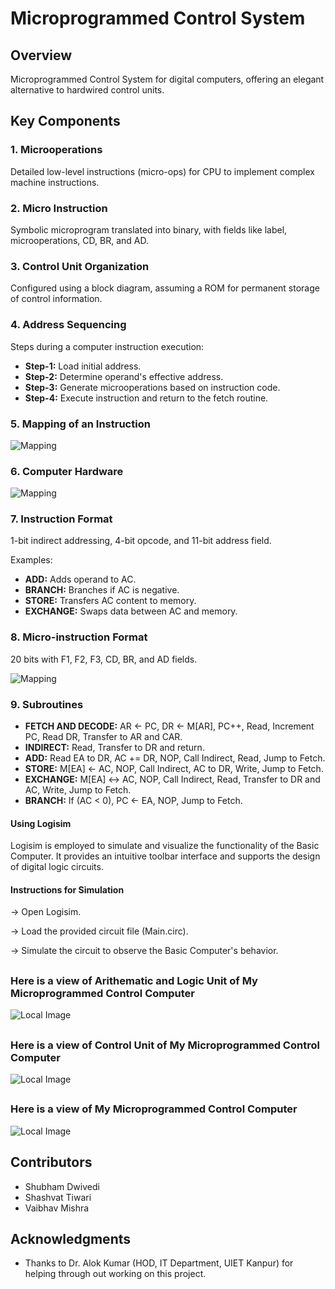 # Microprogrammed Control System

## Overview

Microprogrammed Control System for digital computers, offering an elegant alternative to hardwired control units.

## Key Components

### 1. Microoperations

Detailed low-level instructions (micro-ops) for CPU to implement complex machine instructions.

### 2. Micro Instruction

Symbolic microprogram translated into binary, with fields like label, microoperations, CD, BR, and AD.

### 3. Control Unit Organization

Configured using a block diagram, assuming a ROM for permanent storage of control information.

### 4. Address Sequencing

Steps during a computer instruction execution:

- **Step-1:** Load initial address.
- **Step-2:** Determine operand's effective address.
- **Step-3:** Generate microoperations based on instruction code.
- **Step-4:** Execute instruction and return to the fetch routine.

### 5. Mapping of an Instruction

![Mapping](CO_IMAGE/Mapping.jpg)

### 6. Computer Hardware

![Mapping](CO_IMAGE/Computer-Hardware.jpg)

### 7. Instruction Format

1-bit indirect addressing, 4-bit opcode, and 11-bit address field.

Examples:

- **ADD:** Adds operand to AC.
- **BRANCH:** Branches if AC is negative.
- **STORE:** Transfers AC content to memory.
- **EXCHANGE:** Swaps data between AC and memory.

### 8. Micro-instruction Format

20 bits with F1, F2, F3, CD, BR, and AD fields.

![Mapping](CO_IMAGE/Binary-Microprogram.jpg)

### 9. Subroutines

- **FETCH AND DECODE:** AR <- PC, DR <- M[AR], PC++, Read, Increment PC, Read DR, Transfer to AR and CAR.
- **INDIRECT:** Read, Transfer to DR and return.
- **ADD:** Read EA to DR, AC += DR, NOP, Call Indirect, Read, Jump to Fetch.
- **STORE:** M[EA] <- AC, NOP, Call Indirect, AC to DR, Write, Jump to Fetch.
- **EXCHANGE:** M[EA] <-> AC, NOP, Call Indirect, Read, Transfer to DR and AC, Write, Jump to Fetch.
- **BRANCH:** If (AC < 0), PC <- EA, NOP, Jump to Fetch.

#### Using Logisim
Logisim is employed to simulate and visualize the functionality of the Basic Computer. It provides an intuitive toolbar interface and supports the design of digital logic circuits.

#### Instructions for Simulation
&rarr; Open Logisim.

&rarr; Load the provided circuit file (Main.circ).

&rarr; Simulate the circuit to observe the Basic Computer's behavior.
##
### Here is a view of Arithematic and Logic Unit of My Microprogrammed Control Computer

![Local Image](CO_IMAGE/ALU.jpg)
##
### Here is a view of Control Unit of My Microprogrammed Control Computer
![Local Image](CO_IMAGE/Control-unit.jpg)
##
### Here is a view of My Microprogrammed Control Computer
![Local Image](CO_IMAGE/Computer.jpg)

## Contributors

- Shubham Dwivedi
- Shashvat Tiwari
- Vaibhav Mishra

## Acknowledgments

- Thanks to Dr. Alok Kumar (HOD, IT Department, UIET Kanpur) for helping through out working on this project.

